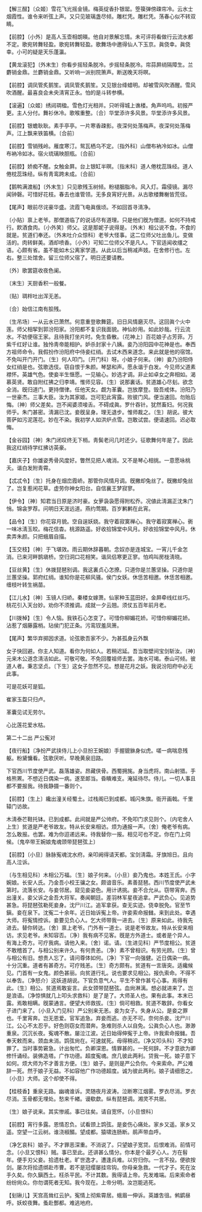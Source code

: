 <!-- { "loadSidebar": true } -->
【解三酲】〔众姬〕雪花飞光摇金镜。梅英绽香扑银罂。箜篌弹傍疎帘冷。云水士烟霞性。谁令来听弦上声。又只见玻璃盏尽倾。雕栏凭。雕栏凭。荡春心似不转双睛。

【前腔】〔小外〕是高人玉壶相朗暎。他自对景解忘情。未可评将看做行云流水都不定。歌宛转舞轻盈。歌宛转舞轻盈。歌舞场中邀得仙人下玉京。眞侥幸。眞侥幸。小可的疑是天乐蓬瀛。

【黄龙滚犯】〔外末生〕你看步摇轻条脱冷。步摇轻条脱冷。帘蒜屛绡隔障生。兰麝销金鼎。兰麝销金鼎。又听响一派别院箫声。断送晚天将暝。

【前腔】调凤管炙鹅笙。调凤管炙鹅笙。又见银台绛蜡明。却被雪风吹酒醒。雪风吹酒醒。最喜良会未央淸宵正永。怕的是斗转参横。

【滚遍】〔众姬〕绣闼琱楹。雪色灯光相并。只听得城上谯楼。角声呜呜。初报严更。主人分付。舞衫休冷。歌喉重整。〔合〕华堂添许多风景。华堂添许多风景。

【前腔】银蟾耿耿。素手亭亭。一片寒香疎影。夜深何处落梅声。夜深何处落梅声。江上飘来铁笛横。〔合前〕 

【前腔】雪销残岭。雁度寒汀。鸳瓦栖乌不定。〔指外科〕山僧布衲冷如冰。山僧布衲冷如冰。宿火琉璃映胆瓶。〔合前〕 

【前腔】娇痴不醒。女触金屛。台上银缸半暝。〔指末科〕道人倦枕蕊珠经。道人倦枕蕊珠经。纵有靑鸾跨未成。〔合前〕 

【鹅鸭满渡船】〔外末生〕只见歌残玉树倾。粉褪胭脂冷。风入灯。霜侵镜。漏尽闻钟磬。可惜好花枝。春去也谁管领。无多良宵好光景。从古歌楼舞榭皆荒径。

【尾声】眼前尽诧豪华盛。流霞飞电眞俄顷。不如回首寻淸净。

〔小贴〕禀上老爷。那僧道临了的说话尽有道理。只是他们旣为僧道。如何不持戒行。飮酒食肉。〔小外笑〕师父。这是那妮子说得是。〔外末〕相公说不食。不食的就是。贫道们奉还。〔外末吐介众惊科〕老爷大怪事。这二位师父吐出鱼儿。变做活的。肉转鲜美。酒却喷香。〔小外〕可知二位师父不是凡人。下官适闻收缰之语。心颇有省。虽不能如木公离家学道。从此以后当稍减声妓。在舍修行也。左右。整三处馆舍。留三位师父宿了。明日还要请教。 

〔外〕歌罢筵收夜色阑。

〔末生〕天厨香积一般餐。

〔贴〕琱柈吐出浑无恙。

〔合〕始信江南有脍残。

〔生吊场〕一从云水已萧然。何意重登歌舞筵。旧日风情磨灭尽。这回眞个火中莲。师父相挈到郭汾阳家。汾阳都不复识我面貌。神仙妙用。如此妙哉。行云流水。不妨便宿王家。且待我打坐片时。免生昏散。〔花神上〕百花娘子占芳菲。万紫千红好让谁。独怜靑帝能相护。妒杀封家十八姨。妾乃汾阳园中花神是也。奉西方祖师命令。我假扮作汾阳府中侍妾红绡。去试木西来道念。来此就是他的宿馆。不免叫开门开门。〔生〕何人叩门。〔开门科〕呀。小娘子何来。〔神〕妾乃汾阳侍女红绡是也。弦歌选伎。窃自恨于朱颜。琴瑟和声。愿永谐于白发。今见师父道素襟怀。英雄气色。使妾半生惬愿。一见输心。妙选才调。非止如卓女之奔相如。渴慕英贤。敢自附红拂之归李靖。惟师见容。〔生〕说那裏话。贫道雄心尽刬。欲念全消。旣归道门。更持僧律。任他天女。觑为革囊。岂放摩登。毁吾戒体。汾阳乃一世豪杰。三事大臣。汝为其家姬。岂可犯此宵露。败彼门风。便当速回。勿贻后悔。〔神〕师父差矣。岂不闻婆须唼舌。不碍成眞。罗什吞针。犹然畜妇。何况我师乎。朱门甚密。淸漏已沈。妾旣呈身。理无退步。惟师裁之。〔生〕胡说。彼大菩萨如污泥莲花。妙在不染。我初学人如洪炉点雪。岂敢试尝。便请速回。迟必取悔。 

【金谷园】〔神〕朱门闭叹终无下梢。靑鬓老问几时还少。征歌舞何年是了。因此我这红绡待学红拂访英豪。

【嘉庆子】你雄姿秀骨风度好。瞥然见把人魂消。又不是琴心相挑。一意愿咏桃夭。谐白发附靑霄。

【忒忒令】〔生〕托身在烟峦霞峤。那管你风情月调。旣撇却兔丝了。旣撇却兔丝了。岂复惹闲花草。虚劳你神女阳台。自信襄王梦寂寥。

【伊令】〔神〕知君当日原是济时豪。女萝袅袅愿得附松乔。况値此淸漏正沈朱门悄。锦衾罗荐。问明日天涯远道。燕约莺期。百岁鹣鹣在此宵。

【品令】〔生〕你花容月貌。空自逞妖娆。我守着寂寞禅心。我守着寂寞禅心。衠一味冰淸玉皎。梅花信杳。桃源路遥。好收拾锦堂中风月。好收拾锦堂中风月。休卖弄朱颜。只把蛾眉自描。

【玉交枝】〔神〕于飞堪效。雨云期休辞暮朝。念奴亦是连城宝。一宵儿千金怎消。已来河畔鹊塡桥。空归洞口花相笑。谐凤侣寒更正寥。怕鸡叫房栊淸晓。

【豆丝黄】〔生〕休拨琵琶别调。我这裏贞心怎撩。只道你是兰蕙坚操。只道你是兰蕙坚操。郭府红绡。谁知你是花柳风骚。侯门女妖。休恁苦相邀。休恁苦相邀。缠枝叶转生祸苗。

【江儿水】〔神〕玉镜人归峤。秦楼女嫁萧。仙家种玉蓝田好。金屛牵线红丝巧。桃花引入天台妙。劝你不须推调。成就一夕云翘。须仗五百年前月老。

【川拨棹】〔生〕令人恼。我铁石心怎变了。可惜你柳媚花娇。可惜你柳媚花娇。沾惹了烟藤露梢。玷侯门犯正条。污鸾钗羞凤箫。

【尾声】繁华弃掷因求道。论弦歌吾家不少。为甚孤身云外飘

女子快回避。你主人知道。看你为何如人。若稍迟延。吾当取壁间宝剑斩汝。〔神〕元来木公道念淸洁如此。可敬可敬。不免回覆祖师去罢。海水可竭。泰山可倾。彼道人者。秉志坚贞。〔下生〕这女子忽然不见。想是花月之妖。我说汾阳府中必无此事。 

可是花妖可是狐。

崔家玉盌只归卢。

革囊见试无劳尔。

心比莲花爱水枯。 

第二十二出
严公寃对

【夜行船】〔净扮严武挟侍儿上小旦扮王婉娘〕手握貔貅身似虎。嗟一病喘息残躯。粉黛慵看。弦歌厌听。早晚黄泉旧路。

下官西川节度使严武。磊落雄姿。昂藏侠骨。西蜀拥旄。身当虎将。南山射猎。手格熊罴。不想近日偶染一病。遂至郞当。昏瞶难支。淹延待尽。侍儿。一切人事且都不要报我。待我静摄一番则个。 

【前腔】〔生上〕纔出潼关经蜀土。过栈阁已到成都。城闪朱旗。衙开画戟。千里辕门访故。

木淸泰芒鞋托钵。已到成都。此间就是严公帅府。不免叩门求见则个。〔内宅舍人上生〕贫道是严老爷故友。特从长安来相访。烦为通报一声。〔舍〕俺老爷有病。怎么敢报。也罢。难为你迢递远来。待我替你一报。相见可也不定。你在门上伺候。〔鬼卒带王婉娘鬼魂颈带琵琶弦上〕 

【前腔】〔小旦〕脉脉寃魂沈水府。亲叩阙得请天都。宝剑淸霜。牙旗旭日。且向高人泣诉。

〔与生相见科〕木相公万福。〔生〕娘子何来。〔小旦〕妾乃鬼也。本姓王氏。小字婉娘。长安人氏。乃金吾小校王骧之女。颇谙音乐。素善琵琶。西川节度使严武未第时。流落长安。与妾邻居。窥见妾姿色。用计诱挑。妾不合允从。窃带宵奔。西出潼关。妾父诉之金吾大将军。奏闻朝廷。差羽林军星夜追拿。严武负心。见追势甚急。将琵琶弦勒死妾身。沈尸川江。追军拿获。查无实迹。侥幸脱免。官至节鎭。妾在泉下。沈寃二十余年。近日始诉寃上帝。许妾索命报雠。来到此处。幸遇大师。将寃情控诉。妾要见负心人。乞大师带我一进去。〔生〕原来如此。待我先进去。替你转达。〔舍〕禀上老爷。门外有一道士。说是老爷故友。特从长安来相访。求见老爷。未知容否。〔净〕我有病不见客。旣是方外道士。或者是个异人。有海上奇方。可疗我病。请他入来。〔舍〕诺。请。〔生进见科〕严节度相公。贫道不敢稽首了。与相公别来许久。有何贵恙。〔净〕素不曾相识。有劳光顾。〔生〕曾与相公有旧。想贵人忘了。请问尊体如何。〔净〕下官一向强健。近日偶染一病。十分沉重。道者有甚奇方。可疗贱恙。〔生〕奇方颇有。贫道有一言唐突。适纔候见。门首有一女鬼。颜色甚丽。向贫道行礼。说也要求见相公。报仇索命。不得不以奉吿。〔净怒介〕这妖道胡说。下官负意气人。平生不曾作甚亏心事。焉得有此。〔生〕相公。贫道焉敢妄言。此女颈带琵琶弦。血尙淋漓。想必就进来了。岂是浪语。〔净惊惧就几上叩头求救科〕是了是了。大师圣人也。果有此事。本末已露。焉敢相瞒。旣蒙通言。便望大师救拔。〔生〕倘可相救。贫道不敢辞。你看女子进门来了。〔小旦入门见科〕严公别来无恙。妾为女子。失身从公。是妾之罪也。千里宵奔。岂无恩爱。官军追急。弃妾而逃。亦无不可。奈何杀妾。沈尸川江。公心不太忍乎。好色则窃女而潜奔。急难则杀人以自免。公眞负心人也。渺渺重泉。沉沉长夜。寃魂不散。屡泣江波。近日始得伸寃于上帝。许我索命报雠。吾奉天敕而来。颈血未消。鹍弦尙在。可速就死。毋得稍迟。〔净又叩头科〕不才知罪了。当时事势窘急。计出匆忙。负卿深恩。情罪甚的。一死何辞。不才意欲为卿修忏诵经。装佛造塔。广作功德。超度寃魂。庶几彼此两利。贷我一死。娘子意下如何。烦大师为不才善言方便。〔生〕娘子。是则是严公负你。今来索命。严公难辞一死。然于娘子无益。不如容他广作功德超度。诚为彼此两利。娘子请细思之。〔小旦〕大师。这个却使不得。 

【桂枝香】重泉无路。幽魂谁诉。灵随夜月波涛。泣断寒江烟雾。罗衣尽消。罗衣尽消。玉骨都无埋处。愁来千緖。谩欷歔。纵有琵琶调。湘灵不共居。

〔生〕娘子说来。其实惨戚。事已往矣。请自宽怀。〔小旦恨科〕 

【前腔】宵行多露。恩情忍负。试看颈上鹍弦。是妾伤心痛处。家乡又遥。家乡又遥。空望一江云树。谁浇椒醑。望成都。猿啸连肠断。鹃声带血呼。

〔净乞哀科〕娘子。不才罪恶深重。不消说了。只望娘子宽贷。后恨难消。前情可念。〔小旦又恨科〕贼。事已至此。还讲甚么情分。你本是个最歹心人。方在髫年。便手刃父妾。拾遗杜老。旷世逸才。遭逢兵难。以穷归你。一言不投。便欲按剑。屡次将拾遗绑赴市曹。若不是冠缨屡挂帘钩。你母亲急救。一代才子。死在汝手久矣。你久鎭西土。枉杀平民。不计其数。我得请上帝。先发难端。后来索命者纷纷尙众。你勿谓死者无知。我今现在。上帝分明。汝岂能逃死。 

【刬锹儿】天宫高耸红云护。寃情上彻紫霄居。蛾眉一伸诉。英雄吿徂。鸺鹠昼呼。妖蛟夜舞。蚤赴酆都。难逃地府。


